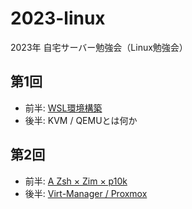 # 2023-linux

2023年 自宅サーバー勉強会（Linux勉強会）

## 第1回
  - 前半: [WSL環境構築](https://1drv.ms/p/s!AiK7Qfi-Te74h4kQOc-EXxJEjTT9_A?e=kWSR4t)
  - 後半: KVM / QEMUとは何か

## 第2回 
  - 前半: [A Zsh × Zim × p10k](https://1drv.ms/p/s!AiK7Qfi-Te74h4k54SlZFfSLQj9XGg?e=mN0PyG)
  - 後半: [Virt-Manager / Proxmox](https://1drv.ms/p/s!AiK7Qfi-Te74h4k_SxHOGJz6ZAWjFg?e=ale5lb)
